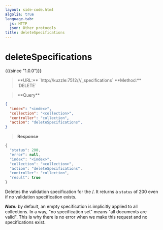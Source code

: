 ```yaml
---
layout: side-code.html
algolia: true
language-tab:
  js: HTTP
  json: Other protocols
title: deleteSpecifications
---
```


# deleteSpecifications

{{{since "1.0.0"}}}

<blockquote class="js">
<p>
**URL:** `http://kuzzle:7512/<index>/<collection>/_specifications`  
**Method:** `DELETE`
</p>
</blockquote>

<blockquote class="json">
<p>
**Query**
</p>
</blockquote>

```json
{
  "index": "<index>",
  "collection": "<collection>",
  "controller": "collection",
  "action": "deleteSpecifications",
}
```

>**Response**

```javascript
{
  "status": 200,
  "error": null,
  "index": "<index>",
  "collection": "<collection>",
  "action": "deleteSpecifications",
  "controller": "collection",
  "result": true
}
```

Deletes the validation specification for the <index>/<collection>.
It returns a `status` of 200 even if no validation specification exists.

***Note:***  by default, an empty specification is implicitly applied to all collections. In a way, "no specification set" means "all documents are valid". This is why there is no error when we make this request and no specifications exist.
